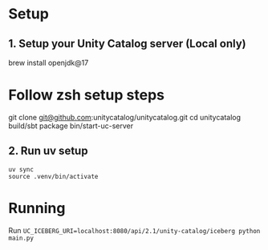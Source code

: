 # Setup
## 1. Setup your Unity Catalog server (Local only)
brew install openjdk\@17
# Follow zsh setup steps

git clone git@github.com:unitycatalog/unitycatalog.git
cd unitycatalog
build/sbt package
bin/start-uc-server

## 2. Run uv setup
```
uv sync
source .venv/bin/activate
```


# Running
Run `UC_ICEBERG_URI=localhost:8080/api/2.1/unity-catalog/iceberg python main.py`
